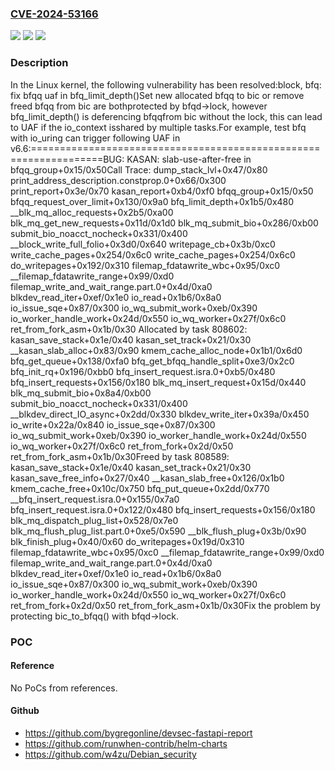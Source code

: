 ### [CVE-2024-53166](https://cve.mitre.org/cgi-bin/cvename.cgi?name=CVE-2024-53166)
![](https://img.shields.io/static/v1?label=Product&message=Linux&color=blue)
![](https://img.shields.io/static/v1?label=Version&message=76f1df88bbc2f984eb0418cc90de0a8384e63604%3C%20ada4ca5fd5a9d5212f28164d49a4885951c979c9%20&color=brighgreen)
![](https://img.shields.io/static/v1?label=Vulnerability&message=n%2Fa&color=brighgreen)

### Description

In the Linux kernel, the following vulnerability has been resolved:block, bfq: fix bfqq uaf in bfq_limit_depth()Set new allocated bfqq to bic or remove freed bfqq from bic are bothprotected by bfqd->lock, however bfq_limit_depth() is deferencing bfqqfrom bic without the lock, this can lead to UAF if the io_context isshared by multiple tasks.For example, test bfq with io_uring can trigger following UAF in v6.6:==================================================================BUG: KASAN: slab-use-after-free in bfqq_group+0x15/0x50Call Trace: <TASK> dump_stack_lvl+0x47/0x80 print_address_description.constprop.0+0x66/0x300 print_report+0x3e/0x70 kasan_report+0xb4/0xf0 bfqq_group+0x15/0x50 bfqq_request_over_limit+0x130/0x9a0 bfq_limit_depth+0x1b5/0x480 __blk_mq_alloc_requests+0x2b5/0xa00 blk_mq_get_new_requests+0x11d/0x1d0 blk_mq_submit_bio+0x286/0xb00 submit_bio_noacct_nocheck+0x331/0x400 __block_write_full_folio+0x3d0/0x640 writepage_cb+0x3b/0xc0 write_cache_pages+0x254/0x6c0 write_cache_pages+0x254/0x6c0 do_writepages+0x192/0x310 filemap_fdatawrite_wbc+0x95/0xc0 __filemap_fdatawrite_range+0x99/0xd0 filemap_write_and_wait_range.part.0+0x4d/0xa0 blkdev_read_iter+0xef/0x1e0 io_read+0x1b6/0x8a0 io_issue_sqe+0x87/0x300 io_wq_submit_work+0xeb/0x390 io_worker_handle_work+0x24d/0x550 io_wq_worker+0x27f/0x6c0 ret_from_fork_asm+0x1b/0x30 </TASK>Allocated by task 808602: kasan_save_stack+0x1e/0x40 kasan_set_track+0x21/0x30 __kasan_slab_alloc+0x83/0x90 kmem_cache_alloc_node+0x1b1/0x6d0 bfq_get_queue+0x138/0xfa0 bfq_get_bfqq_handle_split+0xe3/0x2c0 bfq_init_rq+0x196/0xbb0 bfq_insert_request.isra.0+0xb5/0x480 bfq_insert_requests+0x156/0x180 blk_mq_insert_request+0x15d/0x440 blk_mq_submit_bio+0x8a4/0xb00 submit_bio_noacct_nocheck+0x331/0x400 __blkdev_direct_IO_async+0x2dd/0x330 blkdev_write_iter+0x39a/0x450 io_write+0x22a/0x840 io_issue_sqe+0x87/0x300 io_wq_submit_work+0xeb/0x390 io_worker_handle_work+0x24d/0x550 io_wq_worker+0x27f/0x6c0 ret_from_fork+0x2d/0x50 ret_from_fork_asm+0x1b/0x30Freed by task 808589: kasan_save_stack+0x1e/0x40 kasan_set_track+0x21/0x30 kasan_save_free_info+0x27/0x40 __kasan_slab_free+0x126/0x1b0 kmem_cache_free+0x10c/0x750 bfq_put_queue+0x2dd/0x770 __bfq_insert_request.isra.0+0x155/0x7a0 bfq_insert_request.isra.0+0x122/0x480 bfq_insert_requests+0x156/0x180 blk_mq_dispatch_plug_list+0x528/0x7e0 blk_mq_flush_plug_list.part.0+0xe5/0x590 __blk_flush_plug+0x3b/0x90 blk_finish_plug+0x40/0x60 do_writepages+0x19d/0x310 filemap_fdatawrite_wbc+0x95/0xc0 __filemap_fdatawrite_range+0x99/0xd0 filemap_write_and_wait_range.part.0+0x4d/0xa0 blkdev_read_iter+0xef/0x1e0 io_read+0x1b6/0x8a0 io_issue_sqe+0x87/0x300 io_wq_submit_work+0xeb/0x390 io_worker_handle_work+0x24d/0x550 io_wq_worker+0x27f/0x6c0 ret_from_fork+0x2d/0x50 ret_from_fork_asm+0x1b/0x30Fix the problem by protecting bic_to_bfqq() with bfqd->lock.

### POC

#### Reference
No PoCs from references.

#### Github
- https://github.com/bygregonline/devsec-fastapi-report
- https://github.com/runwhen-contrib/helm-charts
- https://github.com/w4zu/Debian_security

